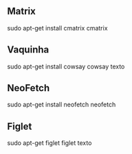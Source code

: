 ## Matrix

sudo apt-get install cmatrix
cmatrix

## Vaquinha
sudo apt-get install cowsay
cowsay texto

## NeoFetch
sudo apt-get install neofetch
neofetch

## Figlet
sudo apt-get figlet
figlet texto

